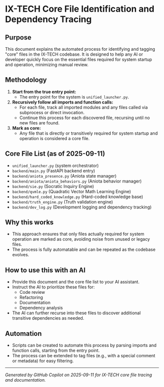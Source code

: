 # IX-TECH Core File Identification and Dependency Tracing

## Purpose
This document explains the automated process for identifying and tagging "core" files in the IX-TECH codebase. It is designed to help any AI or developer quickly focus on the essential files required for system startup and operation, minimizing manual review.

## Methodology
1. **Start from the true entry point:**
   - The entry point for the system is `unified_launcher.py`.
2. **Recursively follow all imports and function calls:**
   - For each file, track all imported modules and any files called via subprocess or direct invocation.
   - Continue this process for each discovered file, recursing until no new files are found.
3. **Mark as core:**
   - Any file that is directly or transitively required for system startup and operation is considered a core file.

## Core File List (as of 2025-09-11)
- `unified_launcher.py` (system orchestrator)
- `backend/main.py` (FastAPI backend entry)
- `backend/aniota_presence.py` (Aniota state manager)
- `backend/aniota/aniota_behaviors.py` (Aniota behavior manager)
- `backend/sie.py` (Socratic Inquiry Engine)
- `backend/qvmle.py` (Quadratic Vector Math Learning Engine)
- `backend/hard_coded_knowledge.py` (Hard-coded knowledge base)
- `backend/truth_engine.py` (Truth validation engine)
- `backend/dev_log.py` (Development logging and dependency tracking)

## Why this works
- This approach ensures that only files actually required for system operation are marked as core, avoiding noise from unused or legacy files.
- The process is fully automatable and can be repeated as the codebase evolves.

## How to use this with an AI
- Provide this document and the core file list to your AI assistant.
- Instruct the AI to prioritize these files for:
  - Code review
  - Refactoring
  - Documentation
  - Dependency analysis
- The AI can further recurse into these files to discover additional transitive dependencies as needed.

## Automation
- Scripts can be created to automate this process by parsing imports and function calls, starting from the entry point.
- The process can be extended to tag files (e.g., with a special comment or metadata) for easy filtering.

---
*Generated by GitHub Copilot on 2025-09-11 for IX-TECH core file tracing and documentation.*

